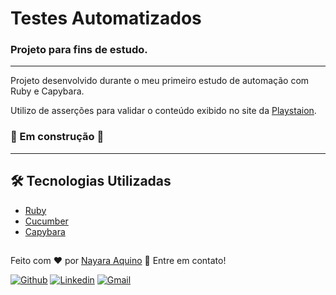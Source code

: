 # Testes Automatizados
### Projeto para fins de estudo.
---
Projeto desenvolvido durante o meu primeiro estudo de automação com Ruby e Capybara.

Utilizo de asserções para validar o conteúdo exibido no site da [Playstaion](https://www.playstation.com/pt-br/).


### :construction: Em construção :construction:
---

## :hammer_and_wrench: Tecnologias Utilizadas
- [Ruby](https://www.ruby-lang.org/pt/)
- [Cucumber](https://cucumber.io/)
- [Capybara](https://github.com/teamcapybara/capybara)


##
Feito com ❤️ por <a href="https://www.linkedin.com/in/nayaraquino/">Nayara Aquino</a> :wave: Entre em contato!

[![Github](https://img.shields.io/badge/-Github-595D60?style=flat-square&logo=Github&logoColor=white&link=https://github.com/nayaraquino/)](https://github.com/nayaraquino/)
[![Linkedin](https://img.shields.io/badge/-LinkedIn-595D60?style=flat-square&logo=Linkedin&logoColor=white&link=https://www.linkedin.com/in/nayaraquino//)](https://www.linkedin.com/in/nayaraquino/)
[![Gmail](https://img.shields.io/badge/-Gmail-595D60?style=flat-square&logo=Gmail&logoColor=white&link=mailto:nayaraquino7@gmail.com/)](mailto:nayaraquino7@gmail.com/)

